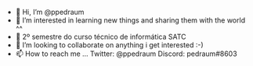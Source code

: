 - 👋 Hi, I’m @ppedraum
- 👀 I’m interested in learning new things and sharing them with the world ^^
- 🌱 2º semestre do curso técnico de informática SATC
- 💞️ I’m looking to collaborate on anything i get interested :-)
- 📫 How to reach me ...
Twitter: @ppedraum
Discord: pedraum#8603

<!---
ppedraum/ppedraum is a ✨ special ✨ repository because its `README.md` (this file) appears on your GitHub profile.
You can click the Preview link to take a look at your changes.
--->
